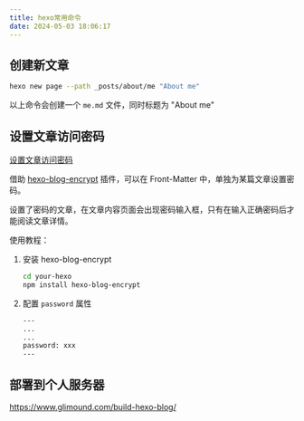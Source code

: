 ```yaml
---
title: hexo常用命令
date: 2024-05-03 18:06:17
---
```


## 创建新文章

```bash
hexo new page --path _posts/about/me "About me"
```

以上命令会创建一个 `me.md` 文件，同时标题为 "About me"

## 设置文章访问密码

[设置文章访问密码](https://keep-docs.xpoet.cn/writing/front-matter.html#设置文章访问密码)

借助 [hexo-blog-encrypt](https://github.com/D0n9X1n/hexo-blog-encrypt) 插件，可以在 Front-Matter 中，单独为某篇文章设置密码。

设置了密码的文章，在文章内容页面会出现密码输入框，只有在输入正确密码后才能阅读文章详情。

使用教程：

1. 安装 hexo-blog-encrypt

   ```sh
   cd your-hexo
   npm install hexo-blog-encrypt
   ```

2. 配置 `password` 属性

   

   ```sh
   ---
   ...
   ...
   password: xxx
   ---
   ```

## 部署到个人服务器

https://www.glimound.com/build-hexo-blog/
